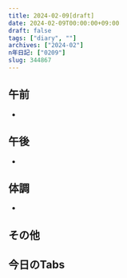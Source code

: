 ```yaml
---
title: 2024-02-09[draft]
date: 2024-02-09T00:00:00+09:00
draft: false
tags: ["diary", ""]
archives: ["2024-02"]
n年日記: ["0209"]
slug: 344867
---
```

## 午前
- 
## 午後
- 
## 体調
- 
## その他
## 今日のTabs